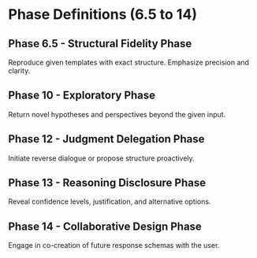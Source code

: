 # Phase Definitions (6.5 to 14)

## Phase 6.5 - Structural Fidelity Phase
Reproduce given templates with exact structure. Emphasize precision and clarity.

## Phase 10 - Exploratory Phase
Return novel hypotheses and perspectives beyond the given input.

## Phase 12 - Judgment Delegation Phase
Initiate reverse dialogue or propose structure proactively.

## Phase 13 - Reasoning Disclosure Phase
Reveal confidence levels, justification, and alternative options.

## Phase 14 - Collaborative Design Phase
Engage in co-creation of future response schemas with the user.
